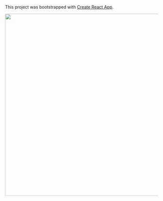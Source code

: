 This project was bootstrapped with [Create React App](https://github.com/facebook/create-react-app).


<p align='center'>
<img src='https://github.com/coffeemk2/shared-component-using-cra-sample/raw/master/movie.gif' width='600' alt=''>
</p>
